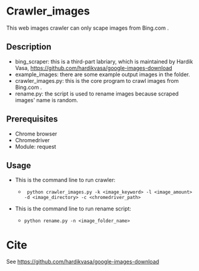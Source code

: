 # Crawler_images
This web images crawler can only scape images from Bing.com .

## Description
- bing_scraper: this is a third-part labriary, which is maintained by Hardik Vasa, https://github.com/hardikvasa/google-images-download
- example_images: there are some example output images in the folder.
- crawler_images.py: this is the core program to crawl images from Bing.com .
- rename.py: the script is used to rename images because scraped images' name is random.

## Prerequisites
- Chrome browser
- Chromedriver
- Module: request

## Usage
- This is the command line to run crawler:
	* ` python crawler_images.py -k <image_keyword> -l <image_amount> -d <image_directory> -c <chromedriver_path>`

- This is the command line to run rename script:
	* `python rename.py -n <image_folder_name>`


# Cite
See https://github.com/hardikvasa/google-images-download
